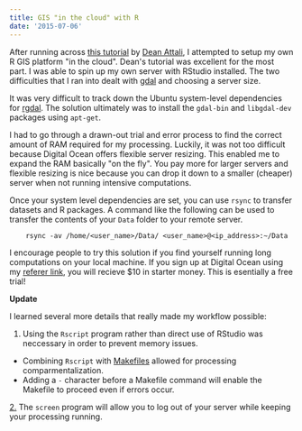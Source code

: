 ```yaml
---
title: GIS "in the cloud" with R
date: '2015-07-06'
---
```

After running across [this tutorial](http://deanattali.com/2015/05/09/setup-rstudio-shiny-server-digital-ocean/) by [Dean Attali](https://twitter.com/daattali), I attempted to setup my own R GIS platform "in the cloud". Dean's tutorial was excellent for the most part. I was able to spin up my own server with RStudio installed. The two difficulties that I ran into dealt with [gdal](www.gdal.org) and choosing a server size. 

It was very difficult to track down the Ubuntu system-level dependencies for [rgdal](http://cran.r-project.org/package=rgdal). The solution ultimately was to install the `gdal-bin` and `libgdal-dev` packages using `apt-get`. 

I had to go through a drawn-out trial and error process to find the correct amount of RAM required for my processing. Luckily, it was not too difficult because Digital Ocean offers flexible server resizing. This enabled me to expand the RAM basically "on the fly". You pay more for larger servers and flexible resizing is nice because you can drop it down to a smaller (cheaper) server when not running intensive computations.

Once your system level dependencies are set, you can use `rsync` to transfer datasets and R packages. A command like the following can be used to transfer the contents of your `Data` folder to your remote server.

        rsync -av /home/<user_name>/Data/ <user_name>@<ip_address>:~/Data

I encourage people to try this solution if you find yourself running long computations on your local machine. If you sign up at Digital Ocean using my [referer link](https://www.digitalocean.com/?refcode=cf7a61ffdec0), you will recieve $10 in starter money. This is esentially a free trial!

**Update**

I learned several more details that really made my workflow possible:

1. Using the `Rscript` program rather than direct use of RStudio was neccessary in order to prevent memory issues.
  * Combining `Rscript` with [Makefiles](https://swcarpentry.github.io/make-novice/) allowed for processing comparmentalization.
  * Adding a `-` character before a Makefile command will enable the Makefile to proceed even if errors occur.

[2.](https://serverfault.com/questions/311593/keeping-a-linux-process-running-after-i-logout) The `screen` program will allow you to log out of your server while keeping your processing running.




